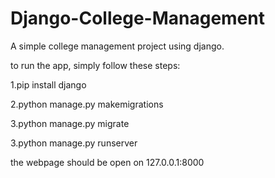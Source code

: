 # Django-College-Management
 
A simple college management project using django.

to run the app, simply follow these steps:

1.pip install django

2.python manage.py makemigrations

3.python manage.py migrate

3.python manage.py runserver

the webpage should be open on 127.0.0.1:8000
